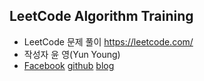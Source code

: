 ## LeetCode Algorithm Training


- LeetCode 문제 풀이 https://leetcode.com/
- 작성자 윤 영(Yun Young)
- [Facebook](https://www.facebook.com/yoon.young.585) [github](https://github.com/yunyoung1819) [blog](https://yunyoung1819.tistory.com/)   

